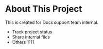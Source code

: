 # About This Project
This is created for Docs support team internal. 
- Track project status
- Share internal files
- Others
1111
